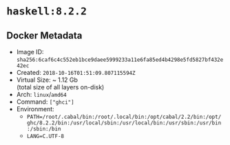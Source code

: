# `haskell:8.2.2`

## Docker Metadata

- Image ID: `sha256:6caf6c4c552eb1bce9daee5999233a11e6fa85ed4b4298e5fd5827bf432e42ec`
- Created: `2018-10-16T01:51:09.807115594Z`
- Virtual Size: ~ 1.12 Gb  
  (total size of all layers on-disk)
- Arch: `linux`/`amd64`
- Command: `["ghci"]`
- Environment:
  - `PATH=/root/.cabal/bin:/root/.local/bin:/opt/cabal/2.2/bin:/opt/ghc/8.2.2/bin:/usr/local/sbin:/usr/local/bin:/usr/sbin:/usr/bin:/sbin:/bin`
  - `LANG=C.UTF-8`
